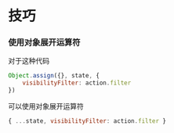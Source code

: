 # 技巧

### 使用对象展开运算符

对于这种代码

```js
Object.assign({}, state, {
    visibilityFilter: action.filter
})
```

可以使用对象展开运算符

```js
{ ...state, visibilityFilter: action.filter }
```

